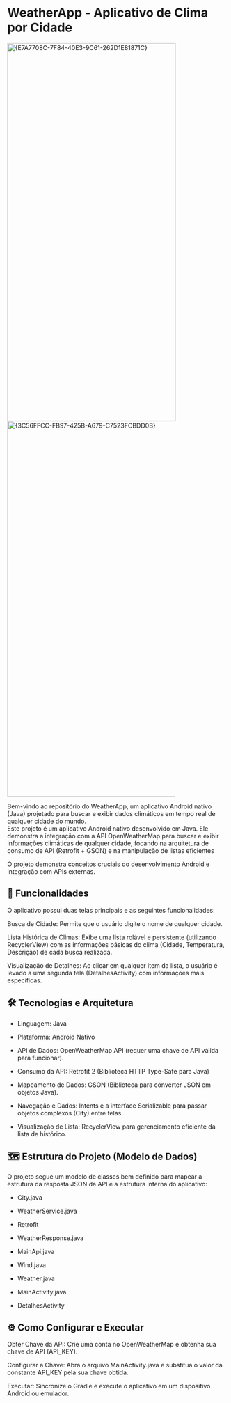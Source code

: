 # WeatherApp - Aplicativo de Clima por Cidade
<!-- INSERÇÃO DA IMAGEM DA TELA PRINCIPAL AQUI -->
<img width="387" height="868" alt="{E7A7708C-7F84-40E3-9C61-262D1E81871C}" src="https://github.com/user-attachments/assets/e953dbfb-1b87-42fb-878e-8cd0539370c4" />
<img width="386" height="863" alt="{3C56FFCC-FB97-425B-A679-C7523FCBDD0B}" src="https://github.com/user-attachments/assets/38ed418f-f556-48f2-88c7-5d24c4a3a881" />


Bem-vindo ao repositório do WeatherApp, um aplicativo Android nativo (Java) projetado para buscar e exibir dados climáticos em tempo real de qualquer cidade do mundo.</br>
Este projeto é um aplicativo Android nativo desenvolvido em Java. Ele demonstra a integração com a API OpenWeatherMap para buscar e exibir informações climáticas de qualquer cidade, focando na arquitetura de consumo de API (Retrofit + GSON) e na manipulação de listas eficientes 

O projeto demonstra conceitos cruciais do desenvolvimento Android e integração com APIs externas.

## 🚀 Funcionalidades
O aplicativo possui duas telas principais e as seguintes funcionalidades:

Busca de Cidade: Permite que o usuário digite o nome de qualquer cidade.

Lista Histórica de Climas: Exibe uma lista rolável e persistente (utilizando RecyclerView) com as informações básicas do clima (Cidade, Temperatura, Descrição) de cada busca realizada.

Visualização de Detalhes: Ao clicar em qualquer item da lista, o usuário é levado a uma segunda tela (DetalhesActivity) com informações mais específicas.

## 🛠️ Tecnologias e Arquitetura

* Linguagem: Java

* Plataforma: Android Nativo

* API de Dados: OpenWeatherMap API (requer uma chave de API válida para funcionar).

* Consumo da API: Retrofit 2 (Biblioteca HTTP Type-Safe para Java)

* Mapeamento de Dados: GSON (Biblioteca para converter JSON em objetos Java).

* Navegação e Dados: Intents e a interface Serializable para passar objetos complexos (City) entre telas.

* Visualização de Lista: RecyclerView para gerenciamento eficiente da lista de histórico.

## 🗺️ Estrutura do Projeto (Modelo de Dados)
O projeto segue um modelo de classes bem definido para mapear a estrutura da resposta JSON da API e a estrutura interna do aplicativo:

* City.java

* WeatherService.java

* Retrofit
  
* WeatherResponse.java

* MainApi.java

* Wind.java

* Weather.java
* MainActivity.java
* DetalhesActivity


## ⚙️ Como Configurar e Executar
Obter Chave da API: Crie uma conta no OpenWeatherMap e obtenha sua chave de API (API_KEY).

Configurar a Chave: Abra o arquivo MainActivity.java e substitua o valor da constante API_KEY pela sua chave obtida.

Executar: Sincronize o Gradle e execute o aplicativo em um dispositivo Android ou emulador.
